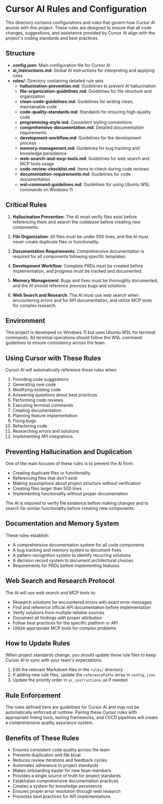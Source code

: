 # Cursor AI Rules and Configuration

This directory contains configurations and rules that govern how Cursor AI assists with this project. These rules are designed to ensure that all code changes, suggestions, and assistance provided by Cursor AI align with the project's coding standards and best practices.

## Structure

- **config.json**: Main configuration file for Cursor AI
- **ai_instructions.md**: Global AI instructions for interpreting and applying rules
- **rules/**: Directory containing detailed rule sets
  - **hallucination-prevention.md**: Guidelines to prevent AI hallucination
  - **file-organization-guidelines.md**: Guidelines for file structure and organization
  - **clean-code-guidelines.md**: Guidelines for writing clean, maintainable code
  - **code-quality-standards.md**: Standards for ensuring high-quality code
  - **programming-style.md**: Consistent styling conventions
  - **comprehensive-documentation.md**: Detailed documentation requirements
  - **development-workflow.md**: Guidelines for the development process
  - **memory-management.md**: Guidelines for bug tracking and knowledge persistence
  - **web-search-and-mcp-tools.md**: Guidelines for web search and MCP tools usage
  - **code-review-checklist.md**: Items to check during code reviews
  - **documentation-requirements.md**: Guidelines for code documentation
  - **wsl-command-guidelines.md**: Guidelines for using Ubuntu WSL commands on Windows 11

## Critical Rules

1. **Hallucination Prevention**: The AI must verify files exist before referencing them and search the codebase before creating new components.

2. **File Organization**: All files must be under 500 lines, and the AI must never create duplicate files or functionality.

3. **Documentation Requirements**: Comprehensive documentation is required for all components following specific templates.

4. **Development Workflow**: Complete PRDs must be created before implementation, and progress must be tracked and documented.

5. **Memory Management**: Bugs and fixes must be thoroughly documented, and the AI should reference previous bugs and solutions.

6. **Web Search and Research**: The AI must use web search when encountering errors and for API documentation, and utilize MCP tools for complex research.

## Environment

This project is developed on Windows 11 but uses Ubuntu WSL for terminal commands. All terminal operations should follow the WSL command guidelines to ensure consistency across the team.

## Using Cursor with These Rules

Cursor AI will automatically reference these rules when:

1. Providing code suggestions
2. Generating new code
3. Modifying existing code
4. Answering questions about best practices
5. Performing code reviews
6. Executing terminal commands
7. Creating documentation
8. Planning feature implementation
9. Fixing bugs
10. Refactoring code
11. Researching errors and solutions
12. Implementing API integrations

## Preventing Hallucination and Duplication

One of the main focuses of these rules is to prevent the AI from:
- Creating duplicate files or functionality
- Referencing files that don't exist
- Making assumptions about project structure without verification
- Creating files larger than 500 lines
- Implementing functionality without proper documentation

The AI is required to verify file existence before making changes and to search for similar functionality before creating new components.

## Documentation and Memory System

These rules establish:
- A comprehensive documentation system for all code components
- A bug tracking and memory system to document fixes
- A pattern recognition system to identify recurring solutions
- A decision record system to document architectural choices
- Requirements for PRDs before implementing features

## Web Search and Research Protocol

The AI will use web search and MCP tools to:
- Research solutions for encountered errors with exact error messages
- Find and reference official API documentation before implementation
- Verify solutions from multiple reliable sources
- Document all findings with proper attribution
- Follow best practices for the specific platform or API
- Utilize appropriate MCP tools for complex problems

## How to Update Rules

When project standards change, you should update these rule files to keep Cursor AI in sync with your team's expectations:

1. Edit the relevant Markdown files in the `rules/` directory
2. If adding new rule files, update the `referencePaths` array in `config.json`
3. Update the priority order in `ai_instructions.md` if needed

## Rule Enforcement

The rules defined here are guidelines for Cursor AI and may not be automatically enforced at runtime. Pairing these Cursor rules with appropriate linting tools, testing frameworks, and CI/CD pipelines will create a comprehensive quality assurance system.

## Benefits of These Rules

- Ensures consistent code quality across the team
- Prevents duplication and file bloat
- Reduces review iterations and feedback cycles
- Automates adherence to project standards
- Makes onboarding easier for new team members
- Provides a single source of truth for project standards
- Establishes comprehensive documentation practices
- Creates a system for knowledge persistence
- Ensures proper error resolution through web research
- Promotes best practices for API implementations 